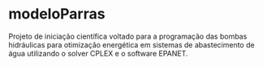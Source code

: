 # modeloParras
Projeto de iniciação científica voltado para a programação das bombas hidráulicas para otimização energética em sistemas de abastecimento de água utilizando o solver CPLEX e o software EPANET.
